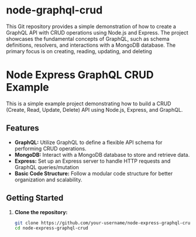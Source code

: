 # node-graphql-crud
This Git repository provides a simple demonstration of how to create a GraphQL API with CRUD operations using Node.js and Express. The project showcases the fundamental concepts of GraphQL, such as schema definitions, resolvers, and interactions with a MongoDB database. The primary focus is on creating, reading, updating, and deleting 

# Node Express GraphQL CRUD Example

This is a simple example project demonstrating how to build a CRUD (Create, Read, Update, Delete) API using Node.js, Express, and GraphQL.

## Features

- **GraphQL:** Utilize GraphQL to define a flexible API schema for performing CRUD operations.
- **MongoDB:** Interact with a MongoDB database to store and retrieve data.
- **Express:** Set up an Express server to handle HTTP requests and GraphQL queries/mutation
- **Basic Code Structure:** Follow a modular code structure for better organization and scalability.

## Getting Started

1. **Clone the repository:**
   ```bash
   git clone https://github.com/your-username/node-express-graphql-crud.git
   cd node-express-graphql-crud
